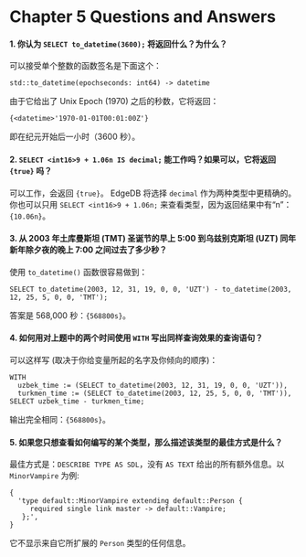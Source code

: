 # Chapter 5 Questions and Answers

#### 1. 你认为 `SELECT to_datetime(3600);` 将返回什么？为什么？

可以接受单个整数的函数签名是下面这个：

```
std::to_datetime(epochseconds: int64) -> datetime
```

由于它给出了 Unix Epoch (1970) 之后的秒数，它将返回：

`{<datetime>'1970-01-01T00:01:00Z'}`

即在纪元开始后一小时（3600 秒）。

#### 2. `SELECT <int16>9 + 1.06n IS decimal;` 能工作吗？如果可以，它将返回 `{true}` 吗？

可以工作，会返回 `{true}`。 EdgeDB 将选择 `decimal` 作为两种类型中更精确的。你也可以只用 `SELECT <int16>9 + 1.06n;` 来查看类型，因为返回结果中有“n”：`{10.06n}`。

#### 3. 从 2003 年土库曼斯坦 (TMT) 圣诞节的早上 5:00 到乌兹别克斯坦 (UZT) 同年新年除夕夜的晚上 7:00 之间过去了多少秒？

使用 `to_datetime()` 函数很容易做到：

```edgeql
SELECT to_datetime(2003, 12, 31, 19, 0, 0, 'UZT') - to_datetime(2003, 12, 25, 5, 0, 0, 'TMT');
```

答案是 568,000 秒：`{568800s}`。

#### 4. 如何用对上题中的两个时间使用 `WITH` 写出同样查询效果的查询语句？

可以这样写 (取决于你给变量所起的名字及你倾向的顺序)：

```edgeql
WITH
  uzbek_time := (SELECT to_datetime(2003, 12, 31, 19, 0, 0, 'UZT')),
  turkmen_time := (SELECT to_datetime(2003, 12, 25, 5, 0, 0, 'TMT')),
SELECT uzbek_time - turkmen_time;
```

输出完全相同：`{568800s}`。

#### 5. 如果您只想查看如何编写的某个类型，那么描述该类型的最佳方式是什么？

最佳方式是：`DESCRIBE TYPE AS SDL`，没有 `AS TEXT` 给出的所有额外信息。以 `MinorVampire` 为例:

```
{
  'type default::MinorVampire extending default::Person {
     required single link master -> default::Vampire;
   };',
}
```

它不显示来自它所扩展的 `Person` 类型的任何信息。
